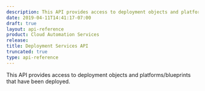 ```yaml
---
description: This API provides access to deployment objects and platforms/blueprints that have been deployed.
date: 2019-04-11T14:41:17-07:00
draft: true
layout: api-reference
product: Cloud Automation Services
release:
title: Deployment Services API
truncated: true
type: api-reference
---
```

This API provides access to deployment objects and platforms/blueprints that have been deployed.

